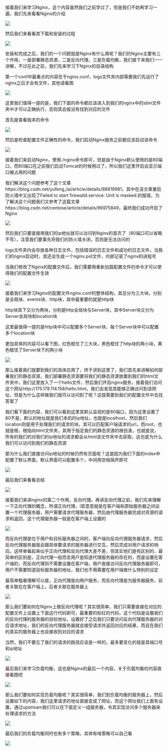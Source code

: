 接着我们来学习Nginx，这个内容虽然我们之前学过了，但是我们不妨再学习一遍，我们先来看看Nginx的介绍

![](D:/Rolin的学习笔记/youdaonote-pull/youdaonote/youdaonote-images/WEBRESOURCEaaf9c9e161993a9903b05a58919b44d9.png)

然后我们来看看其下载和安装的过程

![](D:/Rolin的学习笔记/youdaonote-pull/youdaonote/youdaonote-images/WEBRESOURCEadd69b785cdcf68df216c418e1d8b1c1.png)

安装和完成之后，我们的一个问题就是Nginx有什么用呢？我们的Nginx主要有三个作用，一是部署静态资源，二是反向代理，三是负载均衡，我们接下来我们一一讲解，不过在此之前，我们先来学习下Nginx的目录结构

第一个conf中最重点的内容在于nginx.conf，logs文件夹内部需要我们先运行了nginx之后才会有文件，其他请看图

![](D:/Rolin的学习笔记/youdaonote-pull/youdaonote/youdaonote-images/WEBRESOURCE42e0e3f723fb50eb640b9e3fd5e00686.png)

这里我们值得一提的是，我们下面的命令都应该进入到我们的nginx中的sbin文件夹中才可以正确执行，否则其会报没有找到对应的文件

首先是查看版本的命令

![](D:/Rolin的学习笔记/youdaonote-pull/youdaonote/youdaonote-images/WEBRESOURCE9a1007853698c0fcbf24556e8b7edab5.png)

然后是检查配置文件正确性的命令，我们启动Nginx服务之前都应该启动该命令

![](D:/Rolin的学习笔记/youdaonote-pull/youdaonote/youdaonote-images/WEBRESOURCE276c31a733e71aefe335d3ef40c8babc.png)

接着我们来启动Nginx，使用./nginx命令即可，但是由于Nginx默认使用的是80端口，而80端口在之前我们启动Tomcat的时候用过了，所以我们这里开启会显示端口被占用的问题

我们解决这个问题参考了这个文章https://blog.csdn.net/yufeng_lai/article/details/88819981，其中在该文章重启防火墙中又出现了Failed to start firewalld.service: Unit is masked.的报错，为了解决这个问题我们又参考了这篇文章https://blog.csdn.net/centose/article/details/96975849，最终我们成功开启了Nginx

![](D:/Rolin的学习笔记/youdaonote-pull/youdaonote/youdaonote-images/WEBRESOURCE9c591c79784bb57e057619b9b0828848.png)

然后我们只要直接用我们的ip地址就可以访问到Nginx的首页了（80端口可以省略不写），注意我们要事先将我们的防火墙关闭，否则是无法访问的

logs文件夹内会存放各种日志文件，包括错误的日志文件和成功的日志文件。当我们的nginx启动时，其还会生成一个nginx.pid文件，内部记录了nginx的进程号

当我们修改了Nginx的配置文件后，我们需要用重新加载配置文件的命令才可以使得我们的配置文件生效

![](D:/Rolin的学习笔记/youdaonote-pull/youdaonote/youdaonote-images/WEBRESOURCE55d3ab385ef70d2a2db57c2496e65e96.png)

接着我们来学习Nginx的配置文件nginx.conf的整体结构，其总分为三大块，分别是全局块、events块、http块，其中最重要的就是http块

http块其下又分为两块，分别是http全局块与Server块，其中Server块又分为Server全局块和location块

这里最值得一提的是http块中可以配置多个Server块，每个Server块中可以配置多个location块

更加具体的内容可以看下图，红色框住了三大块，黑色框住了http块的两小块，黄色框住了Server块下的两小块

![](D:/Rolin的学习笔记/youdaonote-pull/youdaonote/youdaonote-images/WEBRESOURCE4fcced59f07f7093db3214ea8c42410e.png)

那么接着我们就要到我们的具体应用了，终于讲到这里了，我们首先来讲解如何部署我们的静态资源，我们部署静态资源要将我们的静态资源放置到我们的html文件夹中，我们这里放入了一个hello文件，然后我们开启nginx服务，接着我们访问这个网址http://175.178.114.158/hello.html，我们会发现其能够正确访问到该网址，但是为什么这样做我们就可以访问到了呢？这就需要到我们的配置文件中去找答案了

我们看下面的内容，我们可以看到这里其默认监视的是80端口，因为这里设置了80不是，默认的地址就是我们本机的ip地址，也就是localhost，然后我们location则是用于处理我们的请求的块，其可以匹配客户端请求的url，而root，也就是根，根指向html文件夹，其用于指定我们的静态资源的根目录，也就是说，所有的我们的对我们的ip地址的请求都会从html该文件夹中去获取，这也是为什么我们可以访问到我们的静态资源

那为什么我们直接访问ip地址的时候仍然有页面呢？这是因为我们下面的index中配置了默认界面，默认界面可以配置多个，中间用空格隔开即可

![](D:/Rolin的学习笔记/youdaonote-pull/youdaonote/youdaonote-images/WEBRESOURCE9122b0ae22624779156a96e8a2e3ee45.png)

最后我们来看看总结

![](D:/Rolin的学习笔记/youdaonote-pull/youdaonote/youdaonote-images/WEBRESOURCEb55dc29e0ba054aa7e21413a3912413a.png)

接着我们来讲nginx的第二个作用，反向代理。再讲反向代理之前，我们先来理解一下正向代理的概念，所谓正向代理，I其意思就是在客户端和原始服务器之间设置一个代理服务器，用户需要请求代理服务器，然后由代理服务器完成对资源的请求和返回，这个代理服务器一般是在客户端上设置的

![](D:/Rolin的学习笔记/youdaonote-pull/youdaonote/youdaonote-images/WEBRESOURCE5a11e89bf3b8baccbc80d7895cd3953e.png)

而反向代理是位于用户和目标服务器之间的，客户端向反向代理服务器请求，然后反向代理服务器就会跟具体要请求的服务器进行交互，然后完成对用户请求的响应。这样单看起来似乎正向代理和反向代理大差不差，但其实他们是有区别的，最简单的区别是，正向代理一般而言用户是知道代理服务器的存在的，而是设置在客户端的，而反向代理则不需要设置在客户端，用户直接访问反向代理服务器即可，用户不需要知道目标服务器的地址，我们也不用需要在用户端做什么特别的设定

最简单粗暴理解可以是，正向代理是向用户服务，而反向代理是为服务器服务，前者关联在在客户端上，后者关联在服务器上

![](D:/Rolin的学习笔记/youdaonote-pull/youdaonote/youdaonote-images/WEBRESOURCE3703a07c6779d771ebe2a2ddc8441e3a.png)

那么我们要如何在Nginx上做反向代理呢？其实很简单，我们只需要直接在对应的配置文件上设置上下面这行代码即可，最重要的标红的代码，这个代码是设置我们的反向代理的服务器的目标地址，设置好了之后我们只要访问反向代理服务器的对应请求地址，我们的反向代理服务器就会接受请求并返回对应的结果，而且在我们的真实的服务器上也会接收到对应的请求

当然，我们不要忘了我们的请求的路径应该是一样的，最多要变化的就是其端口号和ip地址

![](D:/Rolin的学习笔记/youdaonote-pull/youdaonote/youdaonote-images/WEBRESOURCE5eeadbbd6faeb0f0113f3bbdd0d674dd.png)

最后我们来学习负载均衡，这也是Nginx的最后一个内容，关于负载均衡的内容直接看图吧

![](D:/Rolin的学习笔记/youdaonote-pull/youdaonote/youdaonote-images/WEBRESOURCE9082630dda6f18735b33f14f1b8cd170.png)

那么我们要如何实现负载均衡呢？其实很简单，我们到负载均衡的服务器上，然后设置如下的内容，我们这里请求的地址直接变成了网址，而这个网址我们上面有设置，通过upstream我们可以在下面定义一组服务器，令其实现访问多个服务器来处理请求的方法

![](D:/Rolin的学习笔记/youdaonote-pull/youdaonote/youdaonote-images/WEBRESOURCE4bdb757dcde12cc132720f5137ef457c.png)

最后我们的负载均衡同时也有多个策略，具体有啥策略可以自己看 

![](D:/Rolin的学习笔记/youdaonote-pull/youdaonote/youdaonote-images/WEBRESOURCE513dac80cedb81cac1872747a518bea5.png)

